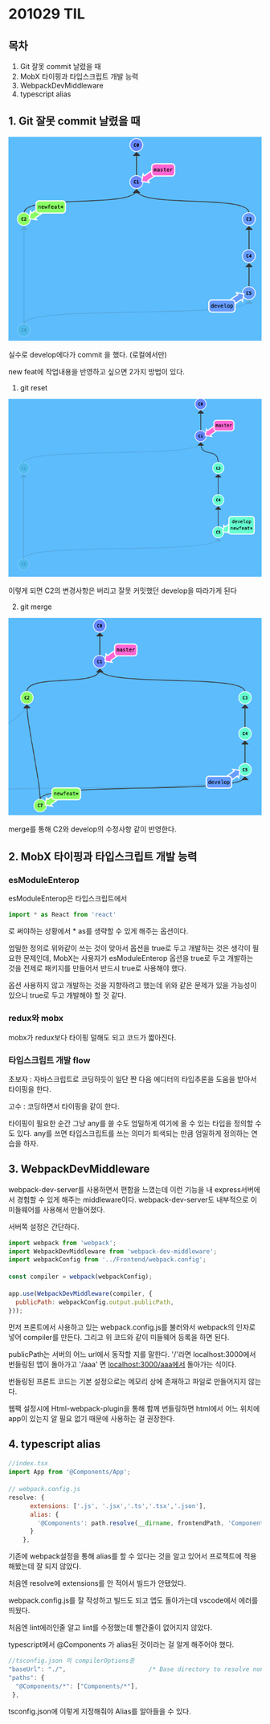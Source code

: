 # 201029 TIL

## 목차

1. Git 잘못 commit 날렸을 때
2. MobX 타이핑과 타입스크립트 개발 능력
3. WebpackDevMiddleware
4. typescript alias

## 1. Git 잘못 commit 날렸을 때

![201029%20TIL%20fa826282da244b31a202bf8f33527aca/Untitled.png](201029%20TIL%20fa826282da244b31a202bf8f33527aca/Untitled.png)

실수로 develop에다가 commit 을 했다. (로컬에서만)

new feat에 작업내용을 반영하고 싶으면 2가지 방법이 있다.

1. git reset

![201029%20TIL%20fa826282da244b31a202bf8f33527aca/Untitled%201.png](201029%20TIL%20fa826282da244b31a202bf8f33527aca/Untitled%201.png)

이렇게 되면 C2의 변경사항은 버리고 잘못 커밋했던 develop을 따라가게 된다

2. git merge

![201029%20TIL%20fa826282da244b31a202bf8f33527aca/Untitled%202.png](201029%20TIL%20fa826282da244b31a202bf8f33527aca/Untitled%202.png)

merge를 통해 C2와 develop의 수정사항 같이 반영한다.

## 2. MobX 타이핑과 타입스크립트 개발 능력

### esModuleEnterop

esModuleEnterop은 타입스크립트에서

```jsx
import * as React from 'react'
```

로 써야하는 상황에서 * as를 생략할 수 있게 해주는 옵션이다. 

엄밀한 정의로 위와같이 쓰는 것이 맞아서 옵션을 true로 두고 개발하는 것은 생각이 필요한 문제인데, MobX는 사용자가 esModuleEnterop 옵션을 true로 두고 개발하는 것을 전제로 패키지를 만들어서 반드시 true로 사용해야 했다. 

옵션 사용하지 않고 개발하는 것을 지향하려고 했는데 위와 같은 문제가 있을 가능성이 있으니 true로 두고 개발해야 할 것 같다. 

### redux와 mobx

mobx가 redux보다 타이핑 덜해도 되고 코드가 짧아진다.

### 타입스크립트 개발 flow

초보자 : 자바스크립트로 코딩하듯이 일단 짠 다음 에디터의 타입추론을 도움을 받아서 타이핑을 한다. 

고수 : 코딩하면서 타이핑을 같이 한다. 

타이핑이 필요한 순간 그냥 any를 쓸 수도 엄밀하게 여기에 올 수 있는 타입을 정의할 수도 있다. any를 쓰면 타입스크립트를 쓰는 의미가 퇴색되는 만큼 엄밀하게 정의하는 연습을 하자. 

## 3. WebpackDevMiddleware

webpack-dev-server를 사용하면서 편함을 느꼈는데 이런 기능을 내 express서버에서 경험할 수 있게 해주는 middleware이다. webpack-dev-server도 내부적으로 이 미들웨어를 사용해서 만들어졌다. 

서버쪽 설정은 간단하다. 

```jsx
import webpack from 'webpack';
import WebpackDevMiddleware from 'webpack-dev-middleware';
import webpackConfig from '../Frontend/webpack.config';

const compiler = webpack(webpackConfig);

app.use(WebpackDevMiddleware(compiler, {
  publicPath: webpackConfig.output.publicPath,
}));

```

먼저 프론트에서 사용하고 있는 webpack.config.js를 불러와서 webpack의 인자로 넣어 compiler를 만든다. 그리고 위 코드와 같이 미들웨어 등록을 하면 된다. 

publicPath는 서버의 어느 url에서 동작할 지를 말한다. '/'라면 localhost:3000에서 번들링된 앱이 돌아가고 '/aaa' 면 [localhost:3000/aaa에서](http://localhost:3000/aaa에서) 돌아가는 식이다. 

번들링된 프론트 코드는 기본 설정으로는 메모리 상에 존재하고 파일로 만들어지지 않는다. 

웹팩 설정시에 Html-webpack-plugin을 통해 함께 번들링하면 html에서 어느 위치에 app이 있는지 알 필요 없기 때문에 사용하는 걸 권장한다. 

## 4. typescript alias

```jsx
//index.tsx
import App from '@Components/App';

// webpack.config.js
resolve: {
      extensions: ['.js', '.jsx','.ts','.tsx','.json'],
      alias: {
        '@Components': path.resolve(__dirname, frontendPath, 'Components'),
      }
    },
```

기존에 webpack설정을 통해 alias를 할 수 있다는 것을 알고 있어서 프로젝트에 적용해봤는데 잘 되지 않았다. 

처음엔 resolve에 extensions를 안 적어서 빌드가 안됐었다.

webpack.config.js를 잘 작성하고 빌드도 되고 앱도 돌아가는데 vscode에서 에러를 띄웠다.

처음엔 lint에러인줄 알고 lint를 수정했는데 빨간줄이 없어지지 않았다.

typescript에서 @Components 가 alias된 것이라는 걸 알게 해주어야 했다.

```jsx
//tsconfig.json 의 compilerOptions중
"baseUrl": "./",                       /* Base directory to resolve non-absolute module names. */
"paths": {
  "@Components/*": ["Components/*"],
 },
```

tsconfig.json에 이렇게 지정해줘야 Alias를 알아들을 수 있다.